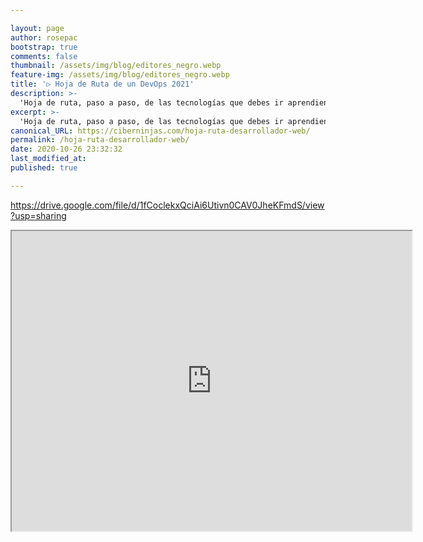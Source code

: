 ```yaml
---

layout: page
author: rosepac
bootstrap: true
comments: false
thumbnail: /assets/img/blog/editores_negro.webp
feature-img: /assets/img/blog/editores_negro.webp
title: '▷ Hoja de Ruta de un DevOps 2021'
description: >-
  'Hoja de ruta, paso a paso, de las tecnologías que debes ir aprendiendo para ser un auténtico DevOps de aplicaciones y páginas web'
excerpt: >-
  'Hoja de ruta, paso a paso, de las tecnologías que debes ir aprendiendo para ser un auténtico DevOps de aplicaciones y páginas web'
canonical_URL: https://ciberninjas.com/hoja-ruta-desarrollador-web/
permalink: /hoja-ruta-desarrollador-web/
date: 2020-10-26 23:32:32
last_modified_at: 
published: true

---
```


https://drive.google.com/file/d/1fCoclekxQciAi6Utivn0CAV0JheKFmdS/view?usp=sharing

<iframe src="https://drive.google.com/file/d/1fCoclekxQciAi6Utivn0CAV0JheKFmdS/preview" width="640" height="480"></iframe>

<!-- nodejs 15: https://morioh.com/p/3412cfdabbf8  -->